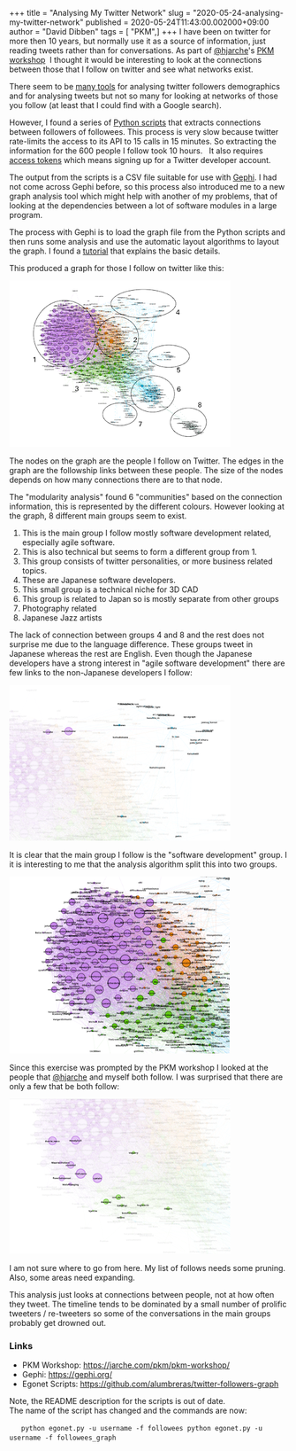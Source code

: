 +++
title = "Analysing My Twitter Network"
slug = "2020-05-24-analysing-my-twitter-network"
published = 2020-05-24T11:43:00.002000+09:00
author = "David Dibben"
tags = [ "PKM",]
+++
I have been on twitter for more then 10 years, but normally use it as a
source of information, just reading tweets rather than for
conversations. As part of [@hjarche](https://twitter.com/hjarche)'s [PKM
workshop](https://jarche.com/pkm/pkm-workshop/)  I thought it would be
interesting to look at the connections between those that I follow on
twitter and see what networks exist.  
  
There seem to be [many
tools](https://buffer.com/library/free-twitter-tools) for analysing
twitter followers demographics  and for analysing tweets but not so many
for looking at networks of those you follow (at least that I could find
with a Google search).  
  
However, I found a series of [Python
scripts](https://github.com/alumbreras/twitter-followers-graph) that
extracts connections between followers of followees. This process is
very slow because twitter rate-limits the access to its API to 15 calls
in 15 minutes. So extracting the information for the 600 people I follow
took 10 hours.   It also requires [access
tokens](https://python-twitter.readthedocs.io/en/latest/getting_started.html)
which means signing up for a Twitter developer account.  
  
The output from the scripts is a CSV file suitable for use with
[Gephi](https://gephi.org/). I had not come across Gephi before, so this
process also introduced me to a new graph analysis tool which might help
with another of my problems, that of looking at the dependencies between
a lot of software modules in a large program.  
  
The process with Gephi is to load the graph file from the Python scripts
and then runs some analysis and use the automatic layout algorithms to
layout the graph. I found a
[tutorial](https://gephi.org/tutorials/gephi-tutorial-quick_start.pdf)
that explains the basic details.  
  
  
This produced a graph for those I follow on twitter like this:  
  
  

[![](../images/thumbnails/2020-05-24-analysing-my-twitter-network-twitter_graph_overview_annotated.png)](../images/2020-05-24-analysing-my-twitter-network-twitter_graph_overview_annotated.png)

  
  
The nodes on the graph are the people I follow on Twitter. The edges in
the graph are the followship links between these people. The size of the
nodes depends on how many connections there are to that node.  
  
The "modularity analysis" found 6 "communities" based on the connection
information, this is represented by the different colours. However
looking at the graph, 8 different main groups seem to exist.  
  
  

1.  This is the main group I follow mostly software development related,
    especially agile software.
2.  This is also technical but seems to form a different group from 1.
3.  This group consists of twitter personalities, or more business
    related topics.
4.  These are Japanese software developers.
5.  This small group is a technical niche for 3D CAD
6.  This group is related to Japan so is mostly separate from other
    groups
7.  Photography related
8.  Japanese Jazz artists

  
  
The lack of connection between groups 4 and 8 and the rest does not
surprise me due to the language difference. These groups tweet in
Japanese whereas the rest are English. Even though the Japanese
developers have a strong interest in "agile software development" there
are few links to the non-Japanese developers I follow:  
  

[![](../images/thumbnails/2020-05-24-analysing-my-twitter-network-twitter_graph_yohatu.png)](../images/2020-05-24-analysing-my-twitter-network-twitter_graph_yohatu.png)

  
  

It is clear that the main group I follow is the "software development"
group. I it is interesting to me that the analysis algorithm split this
into two groups.  
  

  

  

[![](../images/thumbnails/2020-05-24-analysing-my-twitter-network-twitter_graph_main.png)](../images/2020-05-24-analysing-my-twitter-network-twitter_graph_main.png)

  

  
  
Since this exercise was prompted by the PKM workshop I looked at the
people that [@hjarche](https://twitter.com/hjarche) and myself both
follow. I was surprised that there are only a few that be both follow:  
  

[![](../images/thumbnails/2020-05-24-analysing-my-twitter-network-twitter_graph_hjarche.png)](../images/2020-05-24-analysing-my-twitter-network-twitter_graph_hjarche.png)

  
  
I am not sure where to go from here. My list of follows needs some
pruning. Also, some areas need expanding.  
  
This analysis just looks at connections between people, not at how often
they tweet. The timeline tends to be dominated by a small number of
prolific tweeters / re-tweeters so some of the conversations in the main
groups probably get drowned out.  
  

### Links

  

-   PKM Workshop: <https://jarche.com/pkm/pkm-workshop/>
-   Gephi: <https://gephi.org/>
-   Egonet Scripts:
    <https://github.com/alumbreras/twitter-followers-graph>

  
  
Note, the README description for the scripts is out of date.  
The name of the script has changed and the commands are now:  
  
`   python egonet.py -u username -f followees python egonet.py -u username -f followees_graph`
